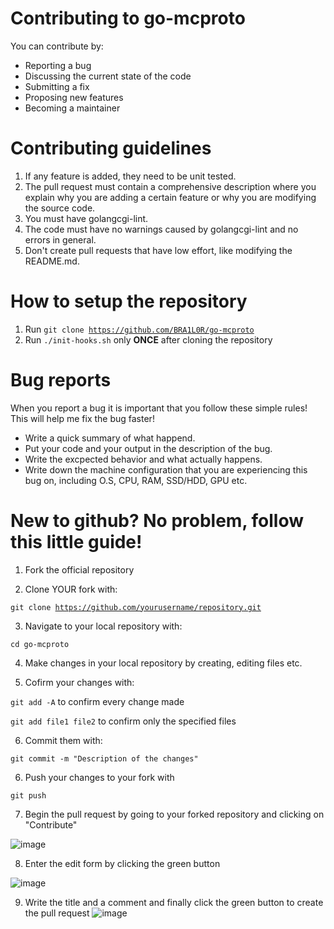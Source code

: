 # **Contributing to go-mcproto**

You can contribute by:
- Reporting a bug<br>
- Discussing the current state of the code<br>
- Submitting a fix<br>
- Proposing new features<br>
- Becoming a maintainer<br>

# **Contributing guidelines**

1. If any feature is added, they need to be unit tested.<br>
2. The pull request must contain a comprehensive description where you explain why you are adding a certain feature or why you are modifying the source code.<br>
3. You must have golangcgi-lint.<br>
4. The code must have no warnings caused by golangcgi-lint and no errors in general.<br>
5. Don't create pull requests that have low effort, like modifying the README.md.<br> 

# **How to setup the repository**

1. Run <code>git clone https://github.com/BRA1L0R/go-mcproto</code>
2. Run <code>./init-hooks.sh</code> only **ONCE** after cloning the repository
  
# **Bug reports**
When you report a bug it is important that you follow these simple rules! This will help me fix the bug faster!<br>
- Write a quick summary of what happend.
- Put your code and your output in the description of the bug.
- Write the excpected behavior and what actually happens.
- Write down the machine configuration that you are experiencing this bug on, including O.S, CPU, RAM, SSD/HDD, GPU etc.


# New to github? No problem, follow this little guide!

1) Fork the official repository

2) Clone YOUR fork with:<br>

<code>git clone https://github.com/yourusername/repository.git</code><br>

3) Navigate to your local repository with:<br>

<code>cd go-mcproto</code><br>

4) Make changes in your local repository by creating, editing files etc.

5) Cofirm your changes with:<br>

<code>git add -A</code> to confirm every change made<br>

<code>git add file1 file2</code> to confirm only the specified files<br>

6) Commit them with:<br>

<code>git commit -m "Description of the changes"</code><br>

6) Push your changes to your fork with<br>

<code>git push</code><br>

7) Begin the pull request by going to your forked repository and clicking on "Contribute"<br>

![image](https://i.ibb.co/QFV8Wwb/image.png)

8) Enter the edit form by clicking the green button<br>

![image](https://i.ibb.co/1bDbN7P/image.png)

9) Write the title and a comment and finally click the green button to create the pull request
![image](https://i.ibb.co/wCQppy7/image.png)
